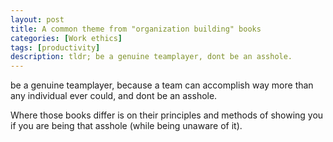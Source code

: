 ```yaml
---
layout: post
title: A common theme from "organization building" books
categories: [Work ethics]
tags: [productivity]
description: tldr; be a genuine teamplayer, dont be an asshole.
---
```


be a genuine teamplayer, because a team can accomplish way more than any individual ever could, and dont be an asshole.

Where those books differ is on their principles and methods of showing you if you are being that asshole (while being unaware of it).
